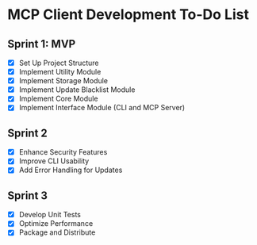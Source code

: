 # MCP Client Development To-Do List

## Sprint 1: MVP
- [x] Set Up Project Structure
- [x] Implement Utility Module
- [x] Implement Storage Module
- [x] Implement Update Blacklist Module
- [x] Implement Core Module
- [x] Implement Interface Module (CLI and MCP Server)

## Sprint 2
- [x] Enhance Security Features
- [x] Improve CLI Usability
- [x] Add Error Handling for Updates

## Sprint 3
- [x] Develop Unit Tests
- [x] Optimize Performance
- [x] Package and Distribute